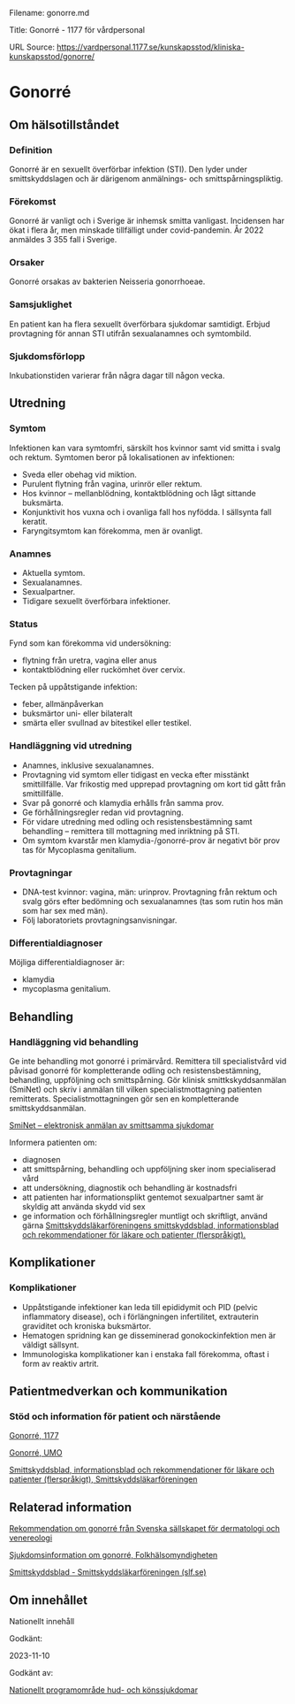 Filename: gonorre.md

Title: Gonorré - 1177 för vårdpersonal

URL Source: https://vardpersonal.1177.se/kunskapsstod/kliniska-kunskapsstod/gonorre/

Gonorré
=======

Om hälsotillståndet
-------------------

### Definition

Gonorré är en sexuellt överförbar infektion (STI). Den lyder under smittskyddslagen och är därigenom anmälnings- och smittspårningspliktig.

### Förekomst

Gonorré är vanligt och i Sverige är inhemsk smitta vanligast. Incidensen har ökat i flera år, men minskade tillfälligt under covid-pandemin. År 2022 anmäldes 3 355 fall i Sverige.

### Orsaker

Gonorré orsakas av bakterien Neisseria gonorrhoeae.

### Samsjuklighet

En patient kan ha flera sexuellt överförbara sjukdomar samtidigt. Erbjud provtagning för annan STI utifrån sexualanamnes och symtombild.

### Sjukdomsförlopp

Inkubationstiden varierar från några dagar till någon vecka.

Utredning
---------

### Symtom

Infektionen kan vara symtomfri, särskilt hos kvinnor samt vid smitta i svalg och rektum. Symtomen beror på lokalisationen av infektionen:

*   Sveda eller obehag vid miktion.
*   Purulent flytning från vagina, urinrör eller rektum.
*   Hos kvinnor – mellanblödning, kontaktblödning och lågt sittande buksmärta.
*   Konjunktivit hos vuxna och i ovanliga fall hos nyfödda. I sällsynta fall keratit.
*   Faryngitsymtom kan förekomma, men är ovanligt.

### Anamnes

*   Aktuella symtom.
*   Sexualanamnes.
*   Sexualpartner.
*   Tidigare sexuellt överförbara infektioner.

### Status

Fynd som kan förekomma vid undersökning:

*   flytning från uretra, vagina eller anus
*   kontaktblödning eller ruckömhet över cervix.

Tecken på uppåtstigande infektion:

*   feber, allmänpåverkan
*   buksmärtor uni- eller bilateralt
*   smärta eller svullnad av bitestikel eller testikel.

### Handläggning vid utredning

*   Anamnes, inklusive sexualanamnes.
*   Provtagning vid symtom eller tidigast en vecka efter misstänkt smittillfälle. Var frikostig med upprepad provtagning om kort tid gått från smittillfälle.
*   Svar på gonorré och klamydia erhålls från samma prov.
*   Ge förhållningsregler redan vid provtagning.
*   För vidare utredning med odling och resistensbestämning samt behandling – remittera till mottagning med inriktning på STI.
*   Om symtom kvarstår men klamydia-/gonorré-prov är negativt bör prov tas för Mycoplasma genitalium.

### Provtagningar

*   DNA-test kvinnor: vagina, män: urinprov. Provtagning från rektum och svalg görs efter bedömning och sexualanamnes (tas som rutin hos män som har sex med män).
*   Följ laboratoriets provtagningsanvisningar.

### Differentialdiagnoser

Möjliga differentialdiagnoser är:

*   klamydia
*   mycoplasma genitalium.

Behandling
----------

### Handläggning vid behandling

Ge inte behandling mot gonorré i primärvård. Remittera till specialistvård vid påvisad gonorré för kompletterande odling och resistensbestämning, behandling, uppföljning och smittspårning. Gör klinisk smittkskyddsanmälan (SmiNet) och skriv i anmälan till vilken specialistmottagning patienten remitterats. Specialistmottagningen gör sen en kompletterande smittskyddsanmälan.

[SmiNet – elektronisk anmälan av smittsamma sjukdomar](https://www.folkhalsomyndigheten.se/sminet/)

Informera patienten om:

*   diagnosen
*   att smittspårning, behandling och uppföljning sker inom specialiserad vård
*   att undersökning, diagnostik och behandling är kostnadsfri
*   att patienten har informationsplikt gentemot sexualpartner samt är skyldig att använda skydd vid sex
*   ge information och förhållningsregler muntligt och skriftligt, använd gärna [Smittskyddsläkarföreningens smittskyddsblad, informationsblad och rekommendationer för läkare och patienter (flerspråkigt).](https://slf.se/smittskyddslakarforeningen/smittskyddsblad/)

Komplikationer
--------------

### Komplikationer

*   Uppåtstigande infektioner kan leda till epididymit och PID (pelvic inflammatory disease), och i förlängningen infertilitet, extrauterin graviditet och kroniska buksmärtor.
*   Hematogen spridning kan ge disseminerad gonokockinfektion men är väldigt sällsynt.
*   Immunologiska komplikationer kan i enstaka fall förekomma, oftast i form av reaktiv artrit.

Patientmedverkan och kommunikation
----------------------------------

### Stöd och information för patient och närstående

[Gonorré, 1177](https://www.1177.se/sjukdomar--besvar/konsorgan/konssjukdomar/gonorre/)

[Gonorré, UMO](https://www.umo.se/sex/konssjukdomar/gonorre/)

[Smittskyddsblad, informationsblad och rekommendationer för läkare och patienter (flerspråkigt), Smittskyddsläkarföreningen](https://slf.se/smittskyddslakarforeningen/smittskyddsblad/)

Relaterad information
---------------------

[Rekommendation om gonorré från Svenska sällskapet för dermatologi och venereologi](https://ssdv.se/venereologi/riktlinjer)

[Sjukdomsinformation om gonorré, Folkhälsomyndigheten](https://www.folkhalsomyndigheten.se/smittskydd-beredskap/smittsamma-sjukdomar/gonorre/)

[Smittskyddsblad - Smittskyddsläkarföreningen (slf.se)](https://slf.se/smittskyddslakarforeningen/smittskyddsblad/ "https://slf.se/smittskyddslakarforeningen/smittskyddsblad/")

Om innehållet
-------------

Nationellt innehåll

Godkänt:

2023-11-10

Godkänt av:

[Nationellt programområde hud- och könssjukdomar](https://kunskapsstyrningvard.se/kunskapsstyrningvard/programomradenochsamverkansgrupper/nationellaprogramomraden/npohudochkonssjukdomar.56432.html)
